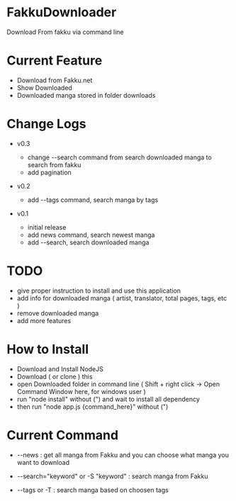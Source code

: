 FakkuDownloader
===============

Download From fakku via command line

# Current Feature
 - Download from Fakku.net
 - Show Downloaded
 - Downloaded manga stored in folder downloads

# Change Logs
 - v0.3
   - change --search command from search downloaded manga to search from fakku
   - add pagination

 - v0.2
   - add --tags command, search manga by tags
 
 - v0.1
   - initial release
   - add news command, search newest manga
   - add --search, search downloaded manga

# TODO
 - give proper instruction to install and use this application
 - add info for downloaded manga ( artist, translator, total pages, tags, etc )
 - remove downloaded manga
 - add more features
 
# How to Install
 - Download and Install NodeJS
 - Download ( or clone ) this 
 - open Downloaded folder in command line ( Shift + right click -> Open Command Window here, for windows user )
 - run "node install" without (") and wait to install all dependency
 - then run "node app.js {command_here}" without (")
 
# Current Command
 - --news : get all manga from Fakku and you can choose what manga you want to download
 
 - --search="keyword" or -S "keyword" : search manga from Fakku

 - --tags or -T : search manga based on choosen tags
